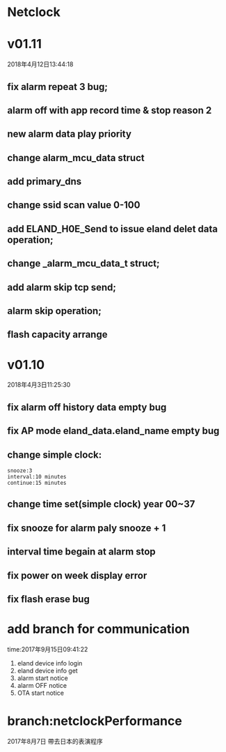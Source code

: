 # Netclock

# v01.11
2018年4月12日13:44:18 
## fix alarm repeat 3 bug;
## alarm off with app record time & stop reason 2 
## new alarm data play priority
## change alarm_mcu_data struct
## add primary_dns
## change ssid scan value 0-100
## add ELAND_H0E_Send to issue eland delet data operation;

## change _alarm_mcu_data_t struct; 
## add alarm skip tcp send; 
## alarm skip operation;

## flash capacity arrange

# v01.10 
2018年4月3日11:25:30
## fix alarm off history data empty bug
## fix AP mode eland_data.eland_name empty bug
## change simple clock:
	snooze:3 
	interval:10 minutes
	continue:15 minutes
## change time set(simple clock) year 00~37
## fix snooze for alarm paly snooze + 1 
## interval time begain at alarm stop 
## fix power on week display error
## fix flash erase bug

# add branch for communication
 time:2017年9月15日09:41:22
1. eland device info login
2. eland device info get
3. alarm start notice
4. alarm OFF notice
5. OTA start notice
# branch:netclockPerformance 
2017年8月7日 帶去日本的表演程序

